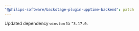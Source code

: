 ```yaml
---
'@philips-software/backstage-plugin-upptime-backend': patch
---
```


Updated dependency `winston` to `^3.17.0`.

